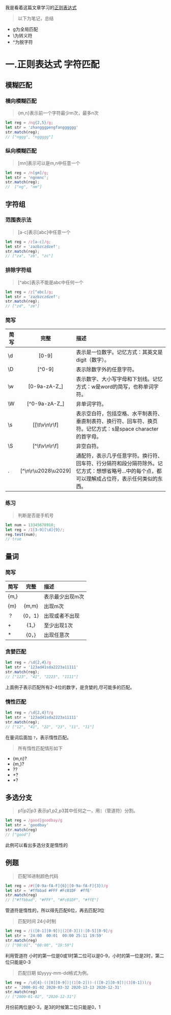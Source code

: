 我是看着这篇文章学习的[正则表达式](https://juejin.im/post/5965943ff265da6c30653879)

> 以下为笔记，总结
* g为全局匹配
* \为转义符
* ^为脱字符
# 一.正则表达式 字符匹配
 ## 模糊匹配
 ### 横向模糊匹配
 > {m,n}表示前一个字符最少m次，最多n次
```js 
let reg = /ng{2,5}/g;
let str = 'zhangggpengfangggggg'
str.match(reg);
// ["nggg", "nggggg"]
```
 ### 纵向模糊匹配
 > [mn]表示可以是m,n中任意一个
 ```js
 let reg = /n[gm]/g;
 let str = 'ngnmnc';
 str.match(reg);
//  ["ng", "nm"]
 ```

 ## 字符组
 ### 范围表示法
> [a-c]表示[abc]中任意一个
```js
let reg = /z[a-c]/g;
let str = 'zazbzczdzef';
str.match(reg);
// ["za", "zb", "zc"]
```
### 排除字符组
> [^abc]表示不能是abc中任何一个
```js
let reg = /z[^abc]/g;
let str = 'zazbzczdzef';
str.match(reg);
// ["zd", "ze"]
```

### 简写
| 简写 | 完整 | 描述 |
|--|:--:   |:--|
|\d|[0-9]|表示是一位数字。记忆方式：其英文是digit（数字）。|
|\D|[^0-9]|表示除数字外的任意字符。|
|\w|[0-9a-zA-Z_]|表示数字、大小写字母和下划线。记忆方式：w是word的简写，也称单词字符。|
|\W|[^0-9a-zA-Z_]|非单词字符。|
|\s|[[\t\v\n\r\f]|表示空白符，包括空格、水平制表符、垂直制表符、换行符、回车符、换页符。记忆方式：s是space character的首字母。|
|\S|[^\t\v\n\r\f]|非空白符。|
|.|[^\n\r\u2028\u2029]|通配符，表示几乎任意字符。换行符、回车符、行分隔符和段分隔符除外。记忆方式：想想省略号...中的每个点，都可以理解成占位符，表示任何类似的东西。|

### 练习
> 判断是否是手机号
```js
let num = 13345678910;
let reg = /1[3-9][\d]{9}/;
reg.test(num);
// true
```
## 量词
### 简写
| 简写 | 完整 | 描述 |
|--|:--:   |:--|
|{m,}|  |表示最少出现m次|
|{m}|{m,m}|出现m次|
|？|{0，1}|出现或者不出现|
|+|{1,}|至少出现1次|
|*|{0，}|出现任意次|


### 贪婪匹配
```js
let reg = /\d{2,4}/g
let str = '123ad41sda2223a11111'
str.match(reg);
// ["123", "41", "2223", "1111"]
```
上面例子表示匹配所有2-4位的数字，是贪婪的,尽可能多的匹配。

### 惰性匹配
```js
let reg = /\d{2,4}?/g
let str = '123ad41sda2223a11111'
str.match(reg);
// ["12", "41", "22", "23", "11", "11"]
```
在量词后面加 `?`，表示惰性匹配。
> 所有惰性匹配情形如下
* {m,n}?
* {m,}?
* ??
* +?
* *?

## 多选分支
> p1|p2|p3 表示p1,p2,p3其中任何之一，用`|`（管道符）分割。
```js
let reg = /good|goodbay/g
let str = 'goodbay'
str.match(reg)
// ["good"]
```
此例可以看出多选分支是惰性的

## 例题
> 匹配16进制颜色代码
```js
let reg = /#([0-9a-fA-F]{6}|[0-9a-fA-F]{3})/g
let str = '#ffbbad #FFF #Fc01DF  #ffE'
str.match(reg)
// ["#ffbbad", "#FFF", "#Fc01DF", "#ffE"]
```
管道符是惰性的，所以得先匹配6位，再去匹配3位
> 匹配时间 24小时制
```js
let reg = /(([0-1][0-9])|(2[0-3])):[0-5][0-9]/g
let str = '24:00  00:01  00:00 25:11 19:59'
str.match(reg)
// ["00:01", "00:00", "19:59"]
```
利用管道符 小时的第一位是0或1时第二位可以是0-9，小时的第一位是2时，第二位只能是0-3
> 匹配日期 如yyyy-mm-dd格式为例。
```js
let reg = /\d{4}-(([0][0-9])|(1[0-2]))-(([0-2][0-9])|(3[0-1]))/g
str = '2000-01-02 2020-03-32 2020-13-13 2020-12-31'
str.match(reg)
// ["2000-01-02", "2020-12-31"]

```
月份前两位是0-3，是3的时候第二位只能是0，1
